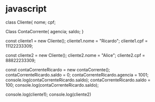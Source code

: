 # javascript
 class  Cliente{
    nome;
    cpf;

Class ContaCorrente{
    agencia;
    saldo;
}

const cliente1 = new Cliente();
cliente1.nome = "Ricardo";
cliente1.cpf = 11122233309;

const cliente2 = new Cliente();
cliente2.nome = "Alice";
cliente2.cpf = 88822233309;

const contaCorrenteRicardo = new contaCorrente();
contaCorrenteRicardo.saldo = 0;
contaCorrenteRicardo.agencia = 1001; 
console.log(contaCorrenteRicardo.saldo);
contaCorrenteRicardo.saldo = 100;
console.log(contaCorrenteRicardo.saldo);


console.log(cliente1);
console.log(cliente2)
